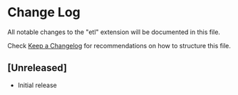 # Change Log

All notable changes to the "etl" extension will be documented in this file.

Check [Keep a Changelog](http://keepachangelog.com/) for recommendations on how to structure this file.

## [Unreleased]

- Initial release